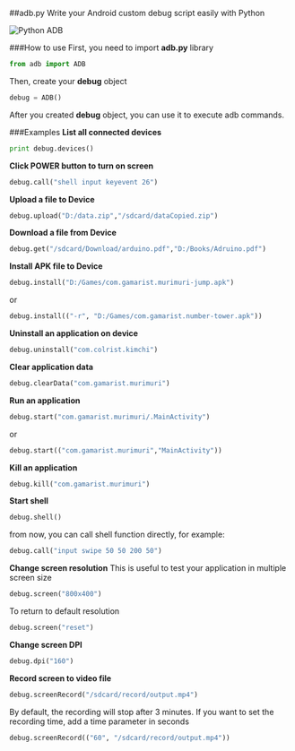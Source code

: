 ##adb.py
Write your Android custom debug script easily with Python

![Python ADB](http://i.imgur.com/1Ox9ilr.png?1)

###How to use
First, you need to import **adb.py** library
```python
from adb import ADB
```
Then, create your **debug** object
```python
debug = ADB()
```
After you created **debug** object, you can use it to execute adb commands.

###Examples
**List all connected devices**
```python
print debug.devices()
```
**Click POWER button to turn on screen**
```python
debug.call("shell input keyevent 26")
```
**Upload a file to Device**
```python
debug.upload("D:/data.zip","/sdcard/dataCopied.zip")
```
**Download a file from Device**
```python
debug.get("/sdcard/Download/arduino.pdf","D:/Books/Adruino.pdf")
```
**Install APK file to Device**
```python
debug.install("D:/Games/com.gamarist.murimuri-jump.apk")
```
or
```python
debug.install(("-r", "D:/Games/com.gamarist.number-tower.apk"))
```
**Uninstall an application on device**
```python
debug.uninstall("com.colrist.kimchi")
```
**Clear application data**
```python
debug.clearData("com.gamarist.murimuri")
```
**Run an application**
```python
debug.start("com.gamarist.murimuri/.MainActivity")
```
or
```python
debug.start(("com.gamarist.murimuri","MainActivity"))
```
**Kill an application**
```python
debug.kill("com.gamarist.murimuri")
```
**Start shell**
```python
debug.shell()
```
from now, you can call shell function directly, for example:
```python
debug.call("input swipe 50 50 200 50")
```
**Change screen resolution**
This is useful to test your application in multiple screen size
```python
debug.screen("800x400")
```
To return to default resolution
```python
debug.screen("reset")
```
**Change screen DPI**
```python
debug.dpi("160")
```
**Record screen to video file**
```python
debug.screenRecord("/sdcard/record/output.mp4")
```
By default, the recording will stop after 3 minutes.
If you want to set the recording time, add a time parameter in seconds
```python
debug.screenRecord(("60", "/sdcard/record/output.mp4"))
```
